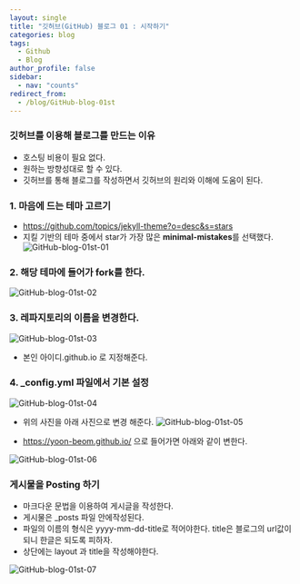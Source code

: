 ```yaml
---
layout: single
title: "깃허브(GitHub) 블로그 01 : 시작하기"
categories: blog
tags:
  - Github
  - Blog
author_profile: false
sidebar:
  - nav: "counts"
redirect_from:
  - /blog/GitHub-blog-01st
---
```

### 깃허브를 이용해 블로그를 만드는 이유
- 호스팅 비용이 필요 없다.
- 원하는 방향성대로 할 수 있다.
- 깃허브를 통해 블로그를 작성하면서 깃허브의 원리와 이해에 도움이 된다.

### 1. 마음에 드는 테마 고르기
 - https://github.com/topics/jekyll-theme?o=desc&s=stars
 - 지킬 기반의 테마 중에서 star가 가장 많은 **minimal-mistakes**를 선택했다.
   ![GitHub-blog-01st-01]({{site.url}}/images/2024-03-05-GitHub-blog-01st/GitHub-blog-01st-01.png)

### 2. 해당 테마에 들어가 fork를 한다.

![GitHub-blog-01st-02]({{site.url}}/images/2024-03-05-GitHub-blog-01st/GitHub-blog-01st-02.png)

### 3. 레파지토리의 이름을 변경한다.

 ![GitHub-blog-01st-03]({{site.url}}/images/2024-03-05-GitHub-blog-01st/GitHub-blog-01st-03.png)
- 본인 아이디.github.io 로 지정해준다.

### 4. _config.yml 파일에서 기본 설정

![GitHub-blog-01st-04]({{site.url}}/images/2024-03-05-GitHub-blog-01st/GitHub-blog-01st-04.png)
- 위의 사진을 아래 사진으로 변경 해준다.
![GitHub-blog-01st-05]({{site.url}}/images/2024-03-05-GitHub-blog-01st/GitHub-blog-01st-05.png)

- https://yoon-beom.github.io/ 으로 들어가면 아래와 같이 변한다.

![GitHub-blog-01st-06]({{site.url}}/images/2024-03-05-GitHub-blog-01st/GitHub-blog-01st-06.png)

### 게시물을 Posting 하기
- 마크다운 문법을 이용하여 게시글을 작성한다.
- 게시물은 _posts 파일 안에작성된다.
- 파일의 이름의 형식은 yyyy-mm-dd-title로 적어야한다. title은 블로그의 url값이 되니 한글은 되도록 피하자.
- 상단에는 layout 과 title을 작성해야한다.

![GitHub-blog-01st-07]({{site.url}}/images/2024-03-05-GitHub-blog-01st/GitHub-blog-01st-07.png)
